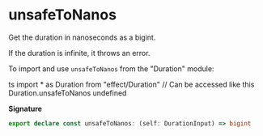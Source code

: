# unsafeToNanos

Get the duration in nanoseconds as a bigint.

If the duration is infinite, it throws an error.

To import and use `unsafeToNanos` from the "Duration" module:

ts
import \* as Duration from "effect/Duration"
// Can be accessed like this
Duration.unsafeToNanos
undefined

**Signature**

```ts
export declare const unsafeToNanos: (self: DurationInput) => bigint
```
